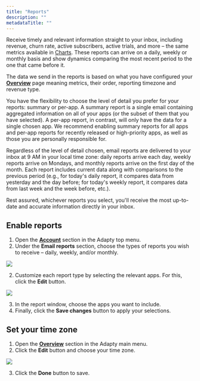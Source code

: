 ```yaml
---
title: "Reports"
description: ""
metadataTitle: ""
---
```


Receive timely and relevant information straight to your inbox, including revenue, churn rate, active subscribers, active trials, and more – the same metrics available in  [Charts](analytics-charts). These reports can arrive on a daily, weekly or monthly basis and show dynamics comparing the most recent period to the one that came before it.

The data we send in the reports is based on what you have configured your [**Overview**](https://app.adapty.io/overview) page meaning metrics, their order, reporting timezone and revenue type.

You have the flexibility to choose the level of detail you prefer for your reports: summary or per-app. A summary report is a single email containing aggregated information on all of your apps (or the subset of them that you have selected). A per-app report, in contrast, will only have the data for a single chosen app. We recommend enabling summary reports for all apps and per-app reports for recently released or high-priority apps, as well as those you are personally responsible for.

Regardless of the level of detail chosen, email reports are delivered to your inbox at 9 AM in your local time zone: daily reports arrive each day, weekly reports arrive on Mondays, and monthly reports arrive on the first day of the month. Each report includes current data along with comparisons to the previous period (e.g., for today's daily report, it compares data from yesterday and the day before; for today's weekly report, it compares data from last week and the week before, etc.).

Rest assured, whichever reports you select, you'll receive the most up-to-date and accurate information directly in your inbox.

## Enable reports

1. Open the [**Account**](https://app.adapty.io/account) section in the Adapty top menu.
2. Under the **Email reports** section, choose the types of reports you wish to receive – daily, weekly, and/or monthly.


<div style={{ textAlign: 'center' }}>
  <img 
    src="https://files.readme.io/bf5cdab-email_reports.png" 
    style={{ width: '700px', border: '1px solid grey' }}
  />
</div>





2. Customize each report type by selecting the relevant apps. For this, click the **Edit** button.

   
<div style={{ textAlign: 'center' }}>
  <img 
    src="https://files.readme.io/ebe22ac-email_reports_apps.png" 
    style={{ width: '700px', border: '1px solid grey' }}
  />
</div>



3. In the report window, choose the apps you want to include.
4. Finally, click the **Save changes** button to apply your selections.

## Set your time zone

1. Open the [**Overview**](https://app.adapty.io/overview) section in the Adapty main menu.
2. Click the **Edit** button and choose your time zone.

   
<div style={{ textAlign: 'center' }}>
  <img 
    src="https://files.readme.io/59ad3d8-time_zone.png" 
    style={{ width: '700px', border: '1px solid grey' }}
  />
</div>



3. Click the **Done** button to save.